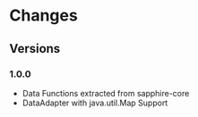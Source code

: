 # Changes

## Versions

### 1.0.0
* Data Functions extracted from sapphire-core
* DataAdapter with java.util.Map Support

